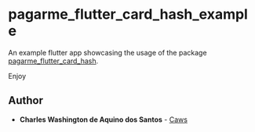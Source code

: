 # pagarme_flutter_card_hash_example

An example flutter app showcasing the usage of the package [pagarme_flutter_card_hash](https://github.com/caws/pagarme_flutter_card_hash).

Enjoy

## Author

* **Charles Washington de Aquino dos Santos** - [Caws](https://github.com/caws)